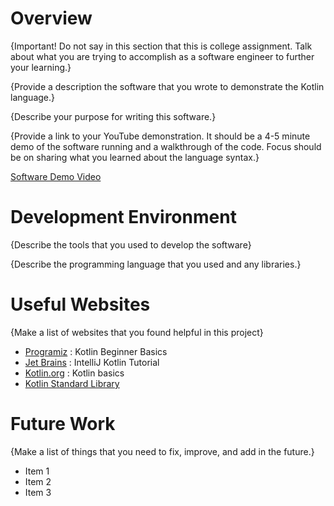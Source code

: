 # Overview

{Important!  Do not say in this section that this is college assignment.  Talk about what you are trying to accomplish as a software engineer to further your learning.}

{Provide a description the software that you wrote to demonstrate the Kotlin language.}

{Describe your purpose for writing this software.}

{Provide a link to your YouTube demonstration.  It should be a 4-5 minute demo of the software running and a walkthrough of the code.  Focus should be on sharing what you learned about the language syntax.}

[Software Demo Video](http://youtube.link.goes.here)

# Development Environment

{Describe the tools that you used to develop the software}

{Describe the programming language that you used and any libraries.}

# Useful Websites

{Make a list of websites that you found helpful in this project}
* [Programiz](https://www.programiz.com/kotlin-programming/hello-world) : Kotlin Beginner Basics
* [Jet Brains](https://www.jetbrains.com/help/idea/create-your-first-kotlin-app.html) : IntelliJ Kotlin Tutorial
* [Kotlin.org](https://kotlinlang.org/docs/basic-syntax.html#functions) : Kotlin basics
* [Kotlin Standard Library](https://kotlinlang.org/api/latest/jvm/stdlib/)

# Future Work

{Make a list of things that you need to fix, improve, and add in the future.}
* Item 1
* Item 2
* Item 3